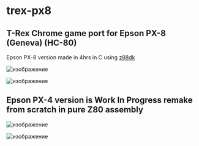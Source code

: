 # trex-px8

## T-Rex Chrome game port for Epson PX-8 (Geneva) (HC-80)

Epson PX-8 version made in 4hrs in C using [z88dk](https://github.com/z88dk/z88dk)

![изображение](https://github.com/BOOtak/trex-px8/assets/2512758/64fd0778-ffeb-43b9-a8fa-5bd6f5fe73a8)


![изображение](https://github.com/BOOtak/trex-px8/assets/2512758/4ab0fbba-b200-4ead-95b4-dad731c180ee)

## Epson PX-4 version is Work In Progress remake from scratch in pure Z80 assembly

![изображение](https://github.com/BOOtak/trex-px8/assets/2512758/00c2d76d-0205-4871-a3fc-ae098a7a0ac3)

![изображение](https://github.com/BOOtak/trex-px8/assets/2512758/ae5836b8-342e-4983-aa70-a0f7a2ef6915)

